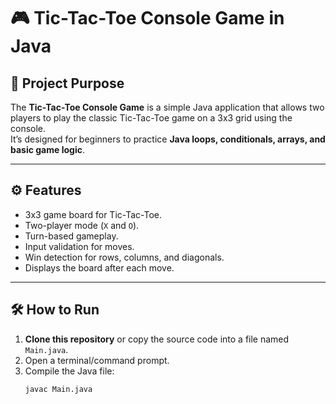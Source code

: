# 🎮 Tic-Tac-Toe Console Game in Java

## 📌 Project Purpose
The **Tic-Tac-Toe Console Game** is a simple Java application that allows two players to play the classic Tic-Tac-Toe game on a 3x3 grid using the console.  
It’s designed for beginners to practice **Java loops, conditionals, arrays, and basic game logic**.

---

## ⚙️ Features
- 3x3 game board for Tic-Tac-Toe.
- Two-player mode (`X` and `O`).
- Turn-based gameplay.
- Input validation for moves.
- Win detection for rows, columns, and diagonals.
- Displays the board after each move.

---

## 🛠️ How to Run
1. **Clone this repository** or copy the source code into a file named `Main.java`.
2. Open a terminal/command prompt.
3. Compile the Java file:
   ```bash
   javac Main.java
